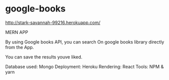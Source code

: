 # google-books

http://stark-savannah-99216.herokuapp.com/

MERN APP

By using Google books API, you can search On google books library directly from the App.

You can save the results youve liked.

Database used: Mongo
Deployment: Heroku
Rendering: React
Tools: NPM & yarn
